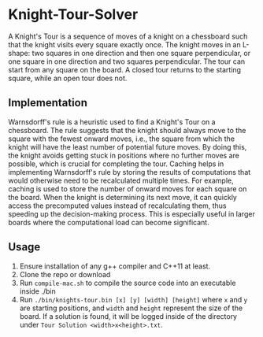 # Knight-Tour-Solver
A Knight's Tour is a sequence of moves of a knight on a chessboard such that the knight visits every square exactly once. The knight moves in an L-shape: two squares in one direction and then one square perpendicular, or one square in one direction and two squares perpendicular. The tour can start from any square on the board. A closed tour returns to the starting square, while an open tour does not.
## Implementation
Warnsdorff's rule is a heuristic used to find a Knight's Tour on a chessboard. The rule suggests that the knight should always move to the square with the fewest onward moves, i.e., the square from which the knight will have the least number of potential future moves. By doing this, the knight avoids getting stuck in positions where no further moves are possible, which is crucial for completing the tour.
Caching helps in implementing Warnsdorff's rule by storing the results of computations that would otherwise need to be recalculated multiple times. For example, caching is used to store the number of onward moves for each square on the board. When the knight is determining its next move, it can quickly access the precomputed values instead of recalculating them, thus speeding up the decision-making process. This is especially useful in larger boards where the computational load can become significant.
## Usage
1. Ensure installation of any g++ compiler and C++11 at least.
2. Clone the repo or download 
3. Run `compile-mac.sh` to compile the source code into an executable inside ./bin
4. Run `./bin/knights-tour.bin [x] [y] [width] [height]` where `x` and `y` are starting positions, and `width` and `height` represent the size of the board. If a solution is found, it will be logged inside of the directory under `Tour Solution <width>x<height>.txt`.
